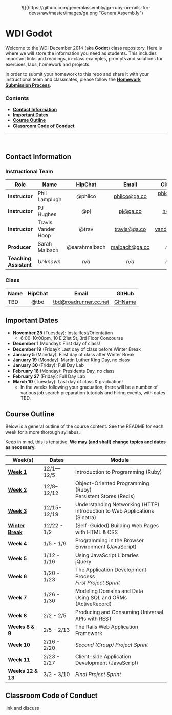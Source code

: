 <center>
![](https://github.com/generalassembly/ga-ruby-on-rails-for-devs/raw/master/images/ga.png "GeneralAssemb.ly")
</center>

# WDI Godot

Welcome to the WDI December 2014 (aka **Godot**) class repository. Here is where we will store the information you need as students. This includes important links and readings, in-class examples, prompts and solutions for exercises, labs, homework and projects.

In order to submit your homework to this repo and share it with your instructional team and classmates, please follow the **[Homework Submission Process](homework_submission_process.md)**.


### Contents

- [**Contact Information**](#contact-information)
- [**Important Dates**](#important-dates)
- [**Course Outline**](#course-outline)
- [**Classroom Code of Conduct**](#coc)

---

<br>

## Contact Information

### Instructional Team

| Role                   | Name               | HipChat       | Email         | GitHub |
|------------------------|--------------------|:-------------:|:-------------:|:------:|
| **Instructor**         | Phil Lamplugh      | @philco       | philco@ga.co  | [phlco](https://github.com/phlco) (**no i!**) |
| **Instructor**         | PJ Hughes          | @pj           | pj@ga.co      | [h4w5](https://github.com/h4w5) |
| **Instructor**         | Travis Vander Hoop | @trav         | travis@ga.co  | [vanderhoop](https://github.com/vanderhoop) |
| **Producer**           | Sarah Maibach      | @sarahmaibach | maibach@ga.co | *n/a* |
| **Teaching Assistant** | *Unknown*          | *n/a*         | *n/a*         | *n/a* |

### Class

| Name               | HipChat       | Email         | GitHub |
|--------------------|:-------------:|:-------------:|:------:|
| TBD | @tbd | tbd@roadrunner.cc.net | [GHName](https:://github.com/GHName) |

## Important Dates

- **November 25** (Tuesday): Installfest/Orientation
  - 6:00-10:00pm, 10 E 21st St, 3rd Floor Concourse
- **December 1** (Monday): First day of class!
- **December 19** (Friday): Last day of class before Winter Break
- **January 5** (Monday): First day of class after Winter Break
- **January 19** (Monday): Martin Luther King Day, no class
- **January 30** (Friday): Full Day Lab
- **February 16** (Monday): Presidents Day, no class
- **February 27** (Friday): Full Day Lab
- **March 10** (Tuesday): Last day of class & graduation!
  - In the weeks following your graduation, there will be a number of various job search preparation tutorials and hiring events, with dates TBD.

## Course Outline

Below is a general outline of the course content. See the README for each week for a more thorough syllabus.

Keep in mind, this is tentative. **We may (and shall) change topics and dates as necessary.**

| Week(s) | Dates | Module |
|--|--|--|
| **[Week 1](w01/README.md)** | 12/1&mdash;12/5   | Introduction to Programming (Ruby) |
| **[Week 2](w02/README.md)** | 12/8&ndash;12/12  | Object-Oriented Programming (Ruby)<br>Persistent Stores (Redis) |
| **[Week 3](w03/README.md)** | 12/15-12/19 | Understanding Networking (HTTP)<br>Introduction to Web Applications (Sinatra) |
| **[Winter Break](winter_break_module/README.md)** | 12/22 - 1/2 | (Self-Guided) Building Web Pages with HTML & CSS |
| **Week 4** | 1/5 - 1/9     | Programming in the Browser Environment (JavaScript)|
| **Week 5** | 1/12 - 1/16   | Using JavaScript Libraries<br>jQuery |
| **Week 6** | 1/20 - 1/23   | The Application Development Process<br>*First Project Sprint* |
| **Week 7** | 1/26 - 1/30 | Modeling Domains and Data<br>Using SQL and ORMs (ActiveRecord)|
| **Week 8** | 2/2 - 2/5 | Producing and Consuming Universal APIs with REST |
| **Weeks 8 & 9** | 2/5 - 2/13 | The Rails Web Application Framework |
| **Week 10** | 2/16 - 2/20 | *Second (Group) Project Sprint* |
| **Week 11** | 2/23 - 2/27 | Client-side Application Development (JavaScript) |
| **Weeks 12 & 13** | 3/2 - 3/10 | *Final Project Sprint* |

## Classroom Code of Conduct <a id="coc"></a>

link and discuss
